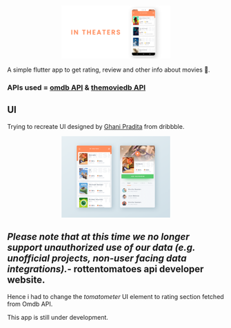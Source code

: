 <div align = "center">
<img width="50%" src="poster.png"/>
</div>

A simple flutter app to get rating, review and other info about movies 🎥.

### APIs used = <a href="http://www.omdbapi.com/">omdb API</a> & <a href="https://www.themoviedb.org/">themoviedb API</a>


## UI


Trying to recreate UI designed by <a href="https://dribbble.com/shots/2784573-Rottentomatoes-App-Concept">Ghani Pradita</a> from dribbble.

<div align="center">
<img width="50%" src="movie_review.png"/>
</div>

## *Please note that at this time we no longer support unauthorized use of our data (e.g. unofficial projects, non-user facing data integrations).*- rottentomatoes api developer website.


Hence i had to change the *tomatometer* UI element to rating section fetched from Omdb API.

This app is still under development.
